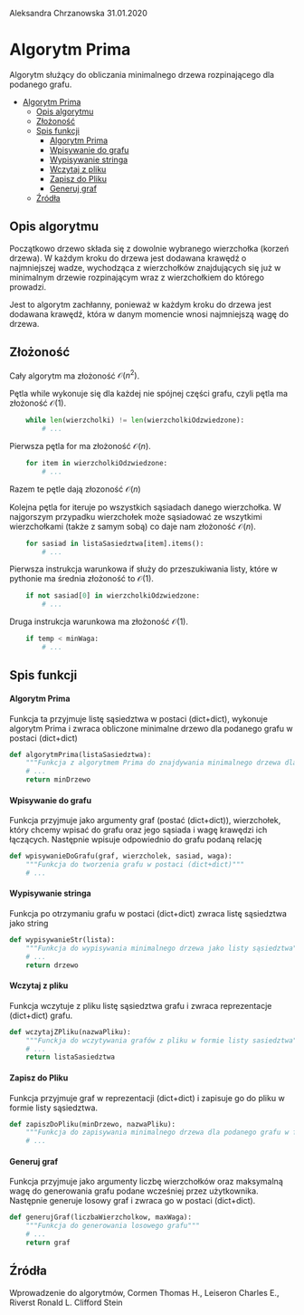 Aleksandra Chrzanowska 31.01.2020

# Algorytm Prima

Algorytm służący do obliczania minimalnego drzewa rozpinającego dla podanego grafu.

- [Algorytm Prima](#algorytm-prima)
  - [Opis algorytmu](#opis-algorytmu)
  - [Złożoność](#z%c5%82o%c5%bcono%c5%9b%c4%87)
  - [Spis funkcji](#spis-funkcji)
      - [Algorytm Prima](#algorytm-prima-1)
      - [Wpisywanie do grafu](#wpisywanie-do-grafu)
      - [Wypisywanie stringa](#wypisywanie-stringa)
      - [Wczytaj z pliku](#wczytaj-z-pliku)
      - [Zapisz do Pliku](#zapisz-do-pliku)
      - [Generuj graf](#generuj-graf)
  - [Źródła](#%c5%b9r%c3%b3d%c5%82a)

## Opis algorytmu

Początkowo drzewo składa się z dowolnie wybranego wierzchołka (korzeń drzewa). W każdym kroku do drzewa jest dodawana krawędź o najmniejszej wadze, wychodząca z wierzchołków znajdujących się już w minimalnym drzewie rozpinającym wraz z wierzchołkiem do którego prowadzi.

Jest to algorytm zachłanny, ponieważ w każdym kroku do drzewa jest dodawana krawędź, która w danym momencie wnosi najmniejszą wagę do drzewa.

## Złożoność

Cały algorytm ma złożoność $\mathcal{O}(n^2)$.

Pętla while wykonuje się dla każdej nie spójnej części grafu, czyli pętla ma złożoność $\mathcal{O}(1)$.
```Python
    while len(wierzcholki) != len(wierzcholkiOdzwiedzone):
        # ...
```
Pierwsza pętla for ma złożoność $\mathcal{O}(n)$.
```Python
    for item in wierzcholkiOdzwiedzone:
        # ...
```
Razem te pętle dają złozoność $\mathcal{O}(n)$

Kolejna pętla for iteruje po wszystkich sąsiadach danego wierzchołka. W najgorszym przypadku wierzchołek może sąsiadować ze wszytkimi wierzchołkami (także z samym sobą) co daje nam złożoność $\mathcal{O}(n)$.
```Python
    for sasiad in listaSasiedztwa[item].items():
        # ...
```
Pierwsza instrukcja warunkowa if służy do przeszukiwania listy, które w pythonie ma średnia złożoność to $\mathcal{O}(1)$.
```Python
    if not sasiad[0] in wierzcholkiOdzwiedzone:
        # ...
```
Druga instrukcja warunkowa ma złożoność $\mathcal{O}(1)$.
```Python
    if temp < minWaga:
        # ...
```

## Spis funkcji

#### Algorytm Prima
Funkcja ta przyjmuje listę sąsiedztwa w postaci (dict+dict), wykonuje algorytm Prima i zwraca obliczone minimalne drzewo dla podanego grafu w postaci (dict+dict)
```Python
def algorytmPrima(listaSasiedztwa):
    """Funkcja z algorytmem Prima do znajdywania minimalnego drzewa dla grafu"""
    # ...
    return minDrzewo
```
#### Wpisywanie do grafu
Funkcja przyjmuje jako argumenty graf (postać (dict+dict)), wierzchołek, który chcemy wpisać do grafu oraz jego sąsiada i wagę krawędzi ich łączących. Następnie wpisuje odpowiednio do grafu podaną relację
```Python
def wpisywanieDoGrafu(graf, wierzcholek, sasiad, waga):
    """Funkcja do tworzenia grafu w postaci (dict+dict)"""
    # ...
```
#### Wypisywanie stringa
Funkcja po otrzymaniu grafu w postaci (dict+dict) zwraca listę sąsiedztwa jako string
```Python
def wypisywanieStr(lista):
    """Funkcja do wypisywania minimalnego drzewa jako listy sąsiedztwa"""
    # ...
    return drzewo
```
#### Wczytaj z pliku
Funkcja wczytuje z pliku listę sąsiedztwa grafu i zwraca reprezentacje (dict+dict) grafu.
```Python
def wczytajZPliku(nazwaPliku):
    """Funckja do wczytywania grafów z pliku w formie listy sasiedztwa"""
    # ...
    return listaSasiedztwa
```
#### Zapisz do Pliku
Funkcja przyjmuje graf w reprezentacji (dict+dict) i zapisuje go do pliku w formie listy sąsiedztwa.
```Python
def zapiszDoPliku(minDrzewo, nazwaPliku):
    """Funkcja do zapisywania minimalnego drzewa dla podanego grafu w formie listy sąsiedztwa"""
    # ...
```
#### Generuj graf
Funkcja przyjmuje jako argumenty liczbę wierzchołków oraz maksymalną wagę do generowania grafu podane wcześniej przez użytkownika. Następnie generuje losowy graf i zwraca go w postaci (dict+dict).
```Python
def generujGraf(liczbaWierzcholkow, maxWaga):
    """Funkcja do generowania losowego grafu"""
    # ...
    return graf
```

## Źródła
Wprowadzenie do algorytmów, Cormen Thomas H., Leiseron Charles E., Riverst Ronald L. Clifford Stein